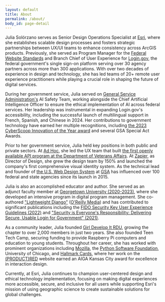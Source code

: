 ```yaml
---
layout: default
title: About
permalink: /about/
body_id: page-detail
---
```


Julia Solórzano serves as Senior Design Operations Specialist at <a href="https://esri.com">Esri</a>, where she establishes scalable design processes and fosters strategic partnerships between UX/UI teams to enhance consistency across ArcGIS products. Previously, she served as Program Manager for the <a href="https://standards.digital.gov/">Federal Website Standards</a> and Branch Chief of User Experience for <a href="https://login.gov">Login.gov</a>, the federal government's single sign-on platform serving over 30 agency partners across more than 300 applications. With over two decades of experience in design and technology, she has led teams of 20+ remote user experience practitioners while playing a crucial role in shaping the future of digital services.

During her government service, Julia served on <a href="https://gsa.gov">General Service Administration's</a> AI Safety Team, working alongside the Chief Artificial Intelligence Officer to ensure the ethical implementation of AI across federal services. Her leadership was instrumental in expanding Login.gov's accessibility, including the successful launch of multilingual support in French, Spanish, and Chinese in 2024. Her contributions to government technology have earned her multiple recognitions, including <a href="https://cyberscoop.com/announcing-the-winners-of-the-2023-cyberscoop-50/">the 2023 CyberScoop Innovation of the Year award</a> and several GSA Special Act Awards.

Prior to her government service, Julia held key positions in both public and private sectors. At <a href="https://adhocteam.us">Ad Hoc</a>, she led the UX team that built <a href="https://developer.va.gov/">the first openly available API program at the Department of Veterans Affairs</a>. At <a href="https://zapier.com">Zapier</a>, as Director of Design, she grew the design team by 150% and launched the company's first comprehensive visual identity system. As the technical lead and founder of <a href="https://designsystem.digital.gov/">the U.S. Web Design System</a> at <a href="https://gsa.gov/">GSA</a> has influenced over 100 federal and state agencies since its launch in 2015.

Julia is also an accomplished educator and author. She served as an adjunct faculty member at <a href="https://www.georgetown.edu/">Georgetown University (2020-2023)</a>, where she developed an intensive program in digital program management. She co-authored <a href="https://www.oreilly.com/library/view/lightweight-django/9781491946275/">"Lightweight Django"</a> (<a href="https://www.oreilly.com/">O'Reilly Media</a>) and has contributed to significant publications including the <a href="https://fidoalliance.org/ux-guidelines/security-key-ux-guidelines/">FIDO Security Key User Experience Guidelines (2022)</a> and <a href="https://digital.gov/2021/03/02/security-is-everyones-job-delivering-secure-usable-login-for-government/">"Security is Everyone's Responsibility: Delivering Secure, Usable Login for Government" (2021)</a>.

As a community leader, Julia founded <a href="https://girldevelopit.com/">Girl Develop It RDU</a>, growing the chapter to over 2,000 members in just two years. She also founded Teen Tech Camp, securing funding to provide Raspberry Pi computers and education to young students. Throughout her career, she has worked with prominent organizations including <a href="https://www.mozilla.org/">Mozilla</a>, the <a href="https://www.python.org/psf-landing/">Python Software Foundation</a>, University of Chicago, and <a href="https://www.hallmark.com/">Hallmark Cards</a>, where her work on the <a href="https://www.red.org/products/">(PRODUCT)RED</a> website earned an AIGA Kansas City award for excellence in interaction design.

Currently, at Esri, Julia continues to champion user-centered design and ethical technology implementation, focusing on making digital experiences more accessible, secure, and inclusive for all users while supporting Esri's mission of using geographic science to create sustainable solutions for global challenges.
